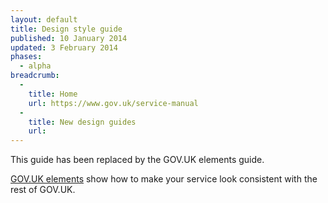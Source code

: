 ```yaml
---
layout: default
title: Design style guide
published: 10 January 2014
updated: 3 February 2014
phases:
  - alpha
breadcrumb:
  -
    title: Home
    url: https://www.gov.uk/service-manual
  -
    title: New design guides
    url:
---
```


<div class="text">
  <p>
    This guide has been replaced by the GOV.UK elements guide.
  </p>
  <p>
    <a href="http://govuk-elements.herokuapp.com/">GOV.UK elements</a> show how to make your service look consistent with the rest of GOV.UK.
  </p>
</div>
